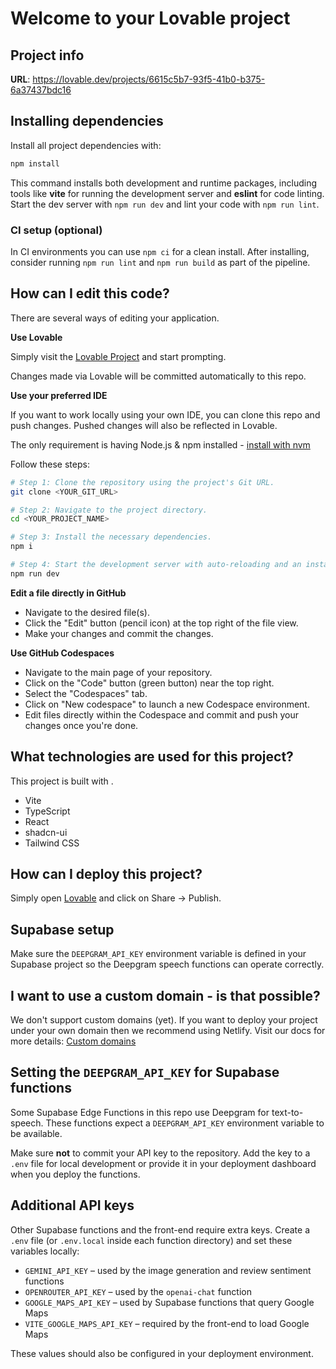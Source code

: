 # Welcome to your Lovable project

## Project info

**URL**: https://lovable.dev/projects/6615c5b7-93f5-41b0-b375-6a37437bdc16

## Installing dependencies

Install all project dependencies with:

```sh
npm install
```

This command installs both development and runtime packages, including tools
like **vite** for running the development server and **eslint** for code
linting. Start the dev server with `npm run dev` and lint your code with
`npm run lint`.

### CI setup (optional)

In CI environments you can use `npm ci` for a clean install. After installing,
consider running `npm run lint` and `npm run build` as part of the pipeline.

## How can I edit this code?

There are several ways of editing your application.

**Use Lovable**

Simply visit the [Lovable Project](https://lovable.dev/projects/6615c5b7-93f5-41b0-b375-6a37437bdc16) and start prompting.

Changes made via Lovable will be committed automatically to this repo.

**Use your preferred IDE**

If you want to work locally using your own IDE, you can clone this repo and push changes. Pushed changes will also be reflected in Lovable.

The only requirement is having Node.js & npm installed - [install with nvm](https://github.com/nvm-sh/nvm#installing-and-updating)

Follow these steps:

```sh
# Step 1: Clone the repository using the project's Git URL.
git clone <YOUR_GIT_URL>

# Step 2: Navigate to the project directory.
cd <YOUR_PROJECT_NAME>

# Step 3: Install the necessary dependencies.
npm i

# Step 4: Start the development server with auto-reloading and an instant preview.
npm run dev
```

**Edit a file directly in GitHub**

- Navigate to the desired file(s).
- Click the "Edit" button (pencil icon) at the top right of the file view.
- Make your changes and commit the changes.

**Use GitHub Codespaces**

- Navigate to the main page of your repository.
- Click on the "Code" button (green button) near the top right.
- Select the "Codespaces" tab.
- Click on "New codespace" to launch a new Codespace environment.
- Edit files directly within the Codespace and commit and push your changes once you're done.

## What technologies are used for this project?

This project is built with .

- Vite
- TypeScript
- React
- shadcn-ui
- Tailwind CSS

## How can I deploy this project?

Simply open [Lovable](https://lovable.dev/projects/6615c5b7-93f5-41b0-b375-6a37437bdc16) and click on Share -> Publish.

## Supabase setup

Make sure the `DEEPGRAM_API_KEY` environment variable is defined in your Supabase project so the Deepgram speech functions can operate correctly.

## I want to use a custom domain - is that possible?

We don't support custom domains (yet). If you want to deploy your project under your own domain then we recommend using Netlify. Visit our docs for more details: [Custom domains](https://docs.lovable.dev/tips-tricks/custom-domain/)

## Setting the `DEEPGRAM_API_KEY` for Supabase functions

Some Supabase Edge Functions in this repo use Deepgram for text-to-speech. These functions expect a `DEEPGRAM_API_KEY` environment variable to be available.

Make sure **not** to commit your API key to the repository. Add the key to a `.env` file for local development or provide it in your deployment dashboard when you deploy the functions.

## Additional API keys

Other Supabase functions and the front-end require extra keys. Create a `.env` file (or `.env.local` inside each function directory) and set these variables locally:

- `GEMINI_API_KEY` – used by the image generation and review sentiment functions
- `OPENROUTER_API_KEY` – used by the `openai-chat` function
- `GOOGLE_MAPS_API_KEY` – used by Supabase functions that query Google Maps
- `VITE_GOOGLE_MAPS_API_KEY` – required by the front-end to load Google Maps

These values should also be configured in your deployment environment.
